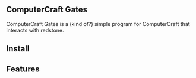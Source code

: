 ## ComputerCraft Gates
ComputerCraft Gates is a (kind of?) simple program for ComputerCraft that interacts with redstone.

## Install


## Features
